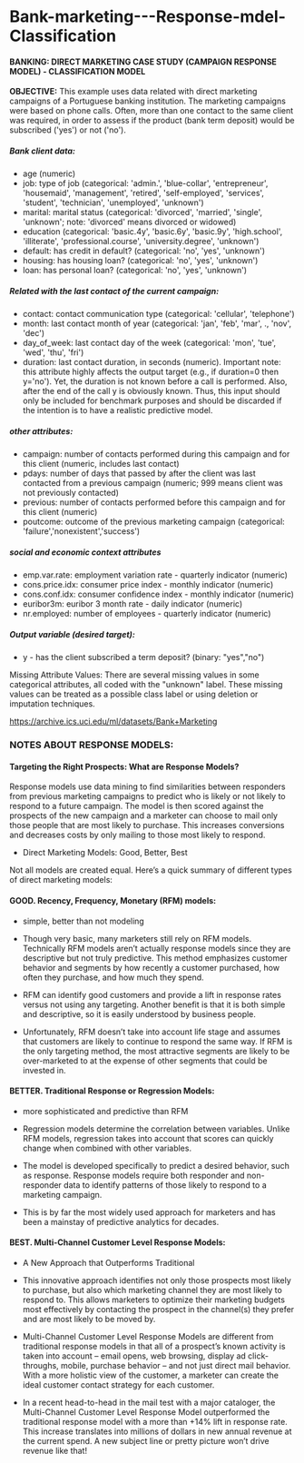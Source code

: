 # Bank-marketing---Response-mdel-Classification

#### BANKING: DIRECT MARKETING CASE STUDY (CAMPAIGN RESPONSE MODEL) - CLASSIFICATION MODEL

**OBJECTIVE:** This example uses data related with direct marketing campaigns of a Portuguese banking institution. The marketing campaigns were based on phone calls. Often, more than one contact to the same client was required, in order to assess if the product (bank term deposit) would be subscribed ('yes') or not ('no').

##### Bank client data:
- age (numeric)
- job: type of job (categorical: 'admin.', 'blue-collar', 'entrepreneur', 'housemaid', 'management', 'retired', 'self-employed', 'services', 'student', 'technician', 'unemployed', 'unknown')
- marital: marital status (categorical: 'divorced', 'married', 'single', 'unknown'; note: 'divorced' means divorced or widowed)
- education (categorical: 'basic.4y', 'basic.6y', 'basic.9y', 'high.school', 'illiterate', 'professional.course', 'university.degree', 'unknown')
- default: has credit in default? (categorical: 'no', 'yes', 'unknown')
- housing: has housing loan? (categorical: 'no', 'yes', 'unknown')
- loan: has personal loan? (categorical: 'no', 'yes', 'unknown')

##### Related with the last contact of the current campaign:
- contact: contact communication type (categorical: 'cellular', 'telephone')
- month: last contact month of year (categorical: 'jan', 'feb', 'mar', ., 'nov', 'dec')
- day_of_week: last contact day of the week (categorical: 'mon', 'tue', 'wed', 'thu', 'fri')
- duration: last contact duration, in seconds (numeric). Important note: this attribute highly affects the output target (e.g., if duration=0 then y='no'). Yet, the duration is not known before a call is performed. Also, after the end of the call y is obviously known. Thus, this input should only be included for benchmark purposes and should be discarded if the intention is to have a realistic predictive model.

##### other attributes:
- campaign: number of contacts performed during this campaign and for this client (numeric, includes last contact)
- pdays: number of days that passed by after the client was last contacted from a previous campaign (numeric; 999 means client was not previously contacted)
- previous: number of contacts performed before this campaign and for this client (numeric)
- poutcome: outcome of the previous marketing campaign (categorical: 'failure','nonexistent','success')

##### social and economic context attributes
- emp.var.rate: employment variation rate - quarterly indicator (numeric)
- cons.price.idx: consumer price index - monthly indicator (numeric)     
- cons.conf.idx: consumer confidence index - monthly indicator (numeric)     
- euribor3m: euribor 3 month rate - daily indicator (numeric)
- nr.employed: number of employees - quarterly indicator (numeric)


##### Output variable (desired target):
- y - has the client subscribed a term deposit? (binary: "yes","no")

Missing Attribute Values: There are several missing values in some categorical attributes, all coded with the "unknown" label. These missing values can be treated as a possible class label or using deletion or imputation techniques.

https://archive.ics.uci.edu/ml/datasets/Bank+Marketing

### NOTES ABOUT RESPONSE MODELS:
#### Targeting the Right Prospects: What are Response Models?

Response models use data mining to find similarities between responders from previous marketing campaigns to predict who is likely or not likely to respond to a future campaign. The model is then scored against the prospects of the new campaign and a marketer can choose to mail only those people that are most likely to purchase. This increases conversions and decreases costs by only mailing to those most likely to respond.

- Direct Marketing Models: Good, Better, Best

Not all models are created equal. Here’s a quick summary of different types of direct marketing models:

#### GOOD. Recency, Frequency, Monetary (RFM) models:

- simple, better than not modeling

- Though very basic, many marketers still rely on RFM models. Technically RFM models aren’t actually response models since they are descriptive but not truly predictive. This method emphasizes customer behavior and segments by how recently a customer purchased, how often they purchase, and how much they spend.

- RFM can identify good customers and provide a lift in response rates versus not using any targeting. Another benefit is that it is both simple and descriptive, so it is easily understood by business people.

- Unfortunately, RFM doesn’t take into account life stage and assumes that customers are likely to continue to respond the same way. If RFM is the only targeting method, the most attractive segments are likely to be over-marketed to at the expense of other segments that could be invested in.

#### BETTER. Traditional Response or Regression Models: 
- more sophisticated and predictive than RFM

- Regression models determine the correlation between variables. Unlike RFM models, regression takes into account that scores can quickly change when combined with other variables. 

- The model is developed specifically to predict a desired behavior, such as response. Response models require both responder and non-responder data to identify patterns of those likely to respond to a marketing campaign.

- This is by far the most widely used approach for marketers and has been a mainstay of predictive analytics for decades.

#### BEST. Multi-Channel Customer Level Response Models: 
- A New Approach that Outperforms Traditional

- This innovative approach identifies not only those prospects most likely to purchase, but also which marketing channel they are most likely to respond to. This allows marketers to optimize their marketing budgets most effectively by contacting the prospect in the channel(s) they prefer and are most likely to be moved by.

- Multi-Channel Customer Level Response Models are different from traditional response models in that all of a prospect’s known activity is taken into account – email opens, web browsing, display ad click-throughs, mobile, purchase behavior – and not just direct mail behavior. With a more holistic view of the customer, a marketer can create the ideal customer contact strategy for each customer.

- In a recent head-to-head in the mail test with a major cataloger, the Multi-Channel Customer Level Response Model outperformed the traditional response model with a more than +14% lift in response rate. This increase translates into millions of dollars in new annual revenue at the current spend. A new subject line or pretty picture won’t drive revenue like that!
